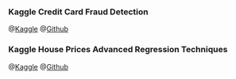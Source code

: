 ### Kaggle Credit Card Fraud Detection
@[Kaggle](https://www.kaggle.com/jiegzhan/fraud-detection-roc-auc-score-0-857) @[Github](https://github.com/jiegzhan/kaggle/tree/master/Credit%20Card%20Fraud%20Detection)

### Kaggle House Prices Advanced Regression Techniques
@[Kaggle](https://www.kaggle.com/jiegzhan/house-price-prediction) @[Github](https://github.com/jiegzhan/kaggle/tree/master/House%20Prices%20Advanced%20Regression%20Techniques)
